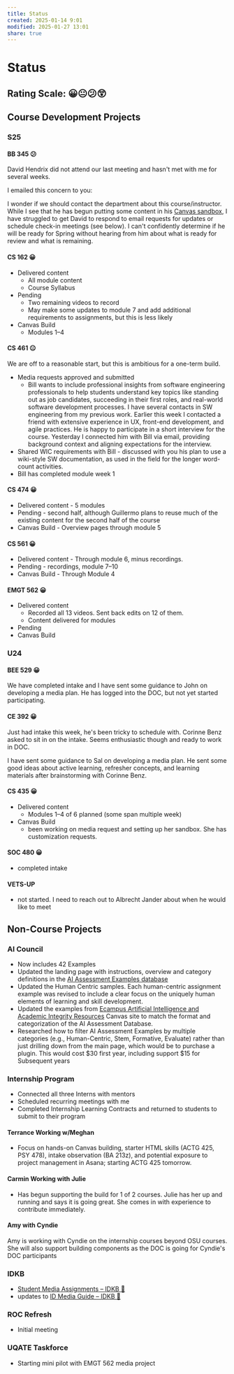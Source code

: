 ```yaml
---
title: Status
created: 2025-01-14 9:01
modified: 2025-01-27 13:01
share: true
---
```


# Status

## Rating Scale: 😀😐😕😲

## Course Development Projects

### S25

#### BB 345 😕

David Hendrix did not attend our last meeting and hasn't met with me for several weeks.

I emailed this concern to you:

I wonder if we should contact the department about this course/instructor. While I see that he has begun putting some content in his [Canvas sandbox](https://canvas.oregonstate.edu/courses/2006302/modules "https://canvas.oregonstate.edu/courses/2006302/modules"), I have struggled to get David to respond to email requests for updates or schedule check-in meetings (see below). I can't confidently determine if he will be ready for Spring without hearing from him about what is ready for review and what is remaining.

#### CS 162 😀

- Delivered content
	- All module content
	- Course Syllabus
- Pending
	- Two remaining videos to record
	- May make some updates to module 7 and add additional requirements to assignments, but this is less likely
- Canvas Build
	- Modules 1–4

#### CS 461 😐

We are off to a reasonable start, but this is ambitious for a one-term build.

- Media requests approved and submitted
	- Bill wants to include professional insights from software engineering professionals to help students understand key topics like standing out as job candidates, succeeding in their first roles, and real-world software development processes.
	  I have several contacts in SW engineering from my previous work. Earlier this week I contacted a friend with extensive experience in UX, front-end development, and agile practices. He is happy to participate in a short interview for the course. Yesterday I connected him with Bill via email, providing background context and aligning expectations for the interview.
- Shared WIC requirements with Bill - discussed with you his plan to use a wiki-style SW documentation, as used in the field for the longer word-count activities.
- Bill has completed module week 1

#### CS 474 😀

- Delivered content - 5 modules
- Pending - second half, although Guillermo plans to reuse much of the existing content for the second half of the course
- Canvas Build - Overview pages through module 5

#### CS 561 😀

- Delivered content - Through module 6, minus recordings.
- Pending - recordings, module 7–10
- Canvas Build - Through Module 4

#### EMGT 562 😀

- Delivered content
	- Recorded all 13 videos. Sent back edits on 12 of them.
	- Content delivered for modules
- Pending
- Canvas Build

### U24

#### BEE 529 😀

We have completed intake and I have sent some guidance to John on developing a media plan. He has logged into the DOC, but not yet started participating.

#### CE 392 😀

Just had intake this week, he's been tricky to schedule with. Corinne Benz asked to sit in on the intake. Seems enthusiastic though and ready to work in DOC.

I have sent some guidance to Sal on developing a media plan. He sent some good ideas about active learning, refresher concepts, and learning materials after brainstorming with Corinne Benz.

#### CS 435 😀

- Delivered content
	- Modules 1–4 of 6 planned (some span multiple week)
- Canvas Build
	- been working on media request and setting up her sandbox. She has customization requests.

#### SOC 480 😀

- completed intake

#### VETS-UP

- not started. I need to reach out to Albrecht Jander about when he would like to meet

## Non-Course Projects

### AI Council

- Now includes 42 Examples
- Updated the landing page with instructions, overview and category definitions in the [AI Assessment Examples database](https://aicouncil.oregonstate.education/)
- Updated the Human Centric samples. Each human-centric assignment example was revised to include a clear focus on the uniquely human elements of learning and skill development.
- Updated the examples from [Ecampus Artificial Intelligence and Academic Integrity Resources](https://canvas.oregonstate.edu/courses/1963496) Canvas site to match the format and categorization of the AI Assessment Database.
- Researched how to filter AI Assessment Examples by multiple categories (e.g., Human-Centric, Stem, Formative, Evaluate) rather than just drilling down from the main page, which would be to purchase a plugin. This would cost $30 first year, including support $15 for Subsequent years

### Internship Program

- Connected all three Interns with mentors
- Scheduled recurring meetings with me
- Completed Internship Learning Contracts and returned to students to submit to their program

#### Terrance Working w/Meghan

- Focus on hands-on Canvas building, starter HTML skills (ACTG 425, PSY 478), intake observation (BA 213z), and potential exposure to project management in Asana; starting ACTG 425 tomorrow.

#### Carmin Working with Julie

- Has begun supporting the build for 1 of 2 courses. Julie has her up and running and says it is going great. She comes in with experience to contribute immediately.

#### Amy with Cyndie

Amy is working with Cyndie on the internship courses beyond OSU courses. She will also support building components as the DOC is going for Cyndie's DOC participants

### IDKB

- [Student Media Assignments – IDKB 🦫](https://idkb.oregonstate.education/knowledge-base/student-media-assignments/)
- updates to [ID Media Guide – IDKB 🦫](https://idkb.oregonstate.education/knowledge-base/id-media-guide/)

### ROC Refresh

- Initial meeting

### UQATE Taskforce

- Starting mini pilot with EMGT 562 media project

